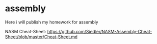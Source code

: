 # assembly
Here i will publish my homework for assembly

NASM Cheat-Sheet:
https://github.com/Siedler/NASM-Assembly-Cheat-Sheet/blob/master/Cheat-Sheet.md
